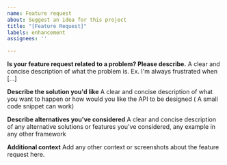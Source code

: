 ```yaml
---
name: Feature request
about: Suggest an idea for this project
title: "[Feature Request]"
labels: enhancement
assignees: ''

---
```


**Is your feature request related to a problem? Please describe.**
A clear and concise description of what the problem is. Ex. I'm always frustrated when [...]

**Describe the solution you'd like**
A clear and concise description of what you want to happen or how would you like the API to be designed ( A small code snippet can work)

**Describe alternatives you've considered**
A clear and concise description of any alternative solutions or features you've considered, any example in any other framework

**Additional context**
Add any other context or screenshots about the feature request here.
